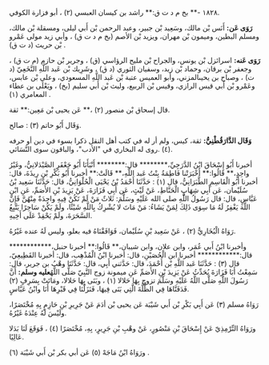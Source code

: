 ١٨٢٨ -** بخ م د ت ق:** راشد بن كيسان العبسي (٢) ، أبو فزارة الكوفي.

**رَوَى عَن:** أَنَس بْن مالك، وسَعِيد بْن جبير، وعبد الرحمن بْن أَبي ليلى، ومسقلة بْن مالك، ومسلم البطين، وميمون بْن مهران، ويزيد بْن الأصم (بخ م د ت ق) ، وأبي زيد مولى عَمْرو بْن حريث (د ت ق) .

**رَوَى عَنه:** اسرائزل بْن يونس، والجراح بْن مليح الرؤاسي (ق) ، وجرير بْن حازم (م ت ق) ، وجعفر بْن برقان، وحماد بْن زيد، وسفيان الثوري (د ق) ، وشَرِيك بْن عَبد اللَّهِ النَّخَعِيّ (د ت) ، وصباح بن يحيىالمزني، وأبو العميس عتبة بْن عَبد اللَّهِ المسعودي، وعلي بْن عابس، وعَمْرو بْن أَبي قيس الرازي، وقيس بْن الربيع، وليث بْن أَبي سليم (بخ) ، ويَعْلَى بن عطاء المعامري (١) .

قال إسحاق بْن منصور (٢) ،** عَن يحيى بْن مَعِين:** ثقة.

وَقَال أَبُو حاتم (٣) : صالح.

**وَقَال الدَّارَقُطْنِيُّ:** ثقة، كيس، ولم أر له في كتب أهل النقل ذكرا بسوء في دين أو حرفه (٤) .روى له البخاري في "الأدب"، والباقون سوى النَّسَائي.

أخبرنا أَبُو إِسْحَاقَ ابْنُ الدَّرَجِيِّ،******** قال:******** أَنْبَأَنَا أَبُو جَعْفَرٍ الصَّيْدَلانِيُّ، وغَيْرُ واحِدٍ،** قَالُوا:** أَخْبَرَتْنا فَاطِمَةُ بِنْتُ عَبد اللَّهِ،** قَالَتْ:** أخبرنا أَبُو بَكْرِ بْنِ رِيذَةَ، قال: أخبرنا أَبُو الْقَاسِمِ الطَّبَرَانِيُّ، قال (١) : حَدَّثَنَا أَحْمَدُ بْنُ يَحْيَى الْحُلْوَانِيُّ، قال: حَدَّثَنَا سَعِيد بْنُ سُلَيْمان، عَن أَبِي شِهَابٍ الْحَنَّاطِ، عَنْ لَيْثٍ، عَن أَبِي فَزَارَةَ، عَنْ يَزِيدَ بْنِ الأَصَمِّ، عَنِ ابْنِ عَبَّاسٍ، قال: قال رَسُولُ اللَّهِ صلى الله عَلَيْهِ وسَلَّمَ: ثَلاثٌ مَنْ لَمْ تَكُنْ فِيهِ واحِدَةٌ مِنْهُنَّ فَإِنَّ اللَّهَ يَغْفِرُ لَهُ مَا سِوَى ذَلِكَ لِمَنْ يَشَاءُ: مَنْ مَاتَ لا يُشْرِكُ بِاللَّهِ شَيْئًا، ولَمْ يَكُنْ سَاحِرًا يَتَّبِعُ السَّحَرَةَ، ولَمْ يَحْقِدْ عَلَى أَخِيهِ.

رَوَاهُ الْبُخَارِيُّ (٢) ، عَنْ سَعِيد بْنِ سُلَيْمان، فَوَافَقْنَاهُ فيه بعلو، وليس لَهُ عنده غَيْرُهُ.

وأخبرنا ابْنُ أَبي عُمَر، وابن علان، وابن شيبان،** قَالُوا:** أخبرنا حنبل،************ قال:************ أخبرنا ابن الْحُصَيْنِ، قال: أخبرنا ابْنُ الْمُذْهِب، قال: أخبرنا القَطِيعِيّ، قال (٣) : حَدَّثَنَا عَبد اللَّهِ بْن أَحْمَدَ، قال: حَدَّثني أَبِي، قال: حَدَّثَنَا وهْبُ بن جرير، قال: سَمِعْتُ أَبَا فَزَارَةَ يُحَدِّثُ عَنْ يَزِيدَ بْنِ الأَصَمِّ عَنِ ميمونة زوج النَّبِيّ صَلَّى اللَّهُ**عليه وسلم:** أَنَّ رَسُولَ اللَّهِ صَلَّى اللَّهُ عَلَيْهِ وسَلَّمَ تزوج بِهَا حَلالا (١) ، وبَنَى بِهَا حَلالا، ومَاتَتْ بِسَرِفٍ (٢) فَدَفَنَّاهَا فِي الظُّلَّةَ الَّتِي بَنَى فِيهَا، فَنَزَلْنَا فِي قَبْرِهَا أَنَا وابْنُ عَبَّاسٍ.

رَوَاهُ مسلم (٣) عَن أَبِي بَكْرِ بْن أَبي شَيْبَة عَن يحيى بْن أدَمَ عَنْ جَرِيرِ بْنِ حَازِمٍ بِهِ مُخْتَصَرًا، ولَيْسَ لَهُ عِنْدَهُ غَيْرُهُ.

ورَوَاهُ التِّرْمِذِيّ عَنْ إِسْحَاقَ بْنِ مَنْصُورٍ، عَنْ وهْبِ بْنِ جَرِيرٍ، بِهِ، مُخْتَصَرًا (٤) ، فَوَقَعَ لَنَا بَدَلا عَالِيًا.

ورَوَاهُ ابْنُ مَاجَهْ (٥) عَن أبي بكر بْن أَبي شَيْبَة (٦) .